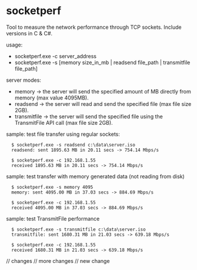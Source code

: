 socketperf
==========
Tool to measure the network performance through TCP sockets. Include versions in C & C#.

usage:
* socketperf.exe -c server_address
* socketperf.exe -s [memory size_in_mb | readsend file_path | transmitfile file_path]


server modes:
* memory -> the server will send the specified amount of MB directly from memory (max value 4095MB).
* readsend -> the server will read and send the specified file (max file size 2GB).
* transmitfile -> the server will send the specified file using the TransmitFile API call (max file size 2GB).

sample: test file transfer using regular sockets:
```
  $ socketperf.exe -s readsend c:\data\server.iso
  readsend: sent 1895.63 MB in 20.11 secs -> 754.14 Mbps/s
  
  $ socketperf.exe -c 192.168.1.55
  received 1895.63 MB in 20.11 secs -> 754.14 Mbps/s
```
sample: test transfer with memory generated data (not reading from disk)
```
  $ socketperf.exe -s memory 4095
  memory: sent 4095.00 MB in 37.03 secs -> 884.69 Mbps/s
  
  $ socketperf.exe -c 192.168.1.55
  received 4095.00 MB in 37.03 secs -> 884.69 Mbps/s
```
sample: test TransmitFile performance
```
  $ socketperf.exe -s transmitfile c:\data\server.iso
  transmitfile: sent 1680.31 MB in 21.03 secs -> 639.18 Mbps/s
  
  $ socketperf.exe -c 192.168.1.55
  received 1680.31 MB in 21.03 secs -> 639.18 Mbps/s
```
// changes
// more changes
// new change
